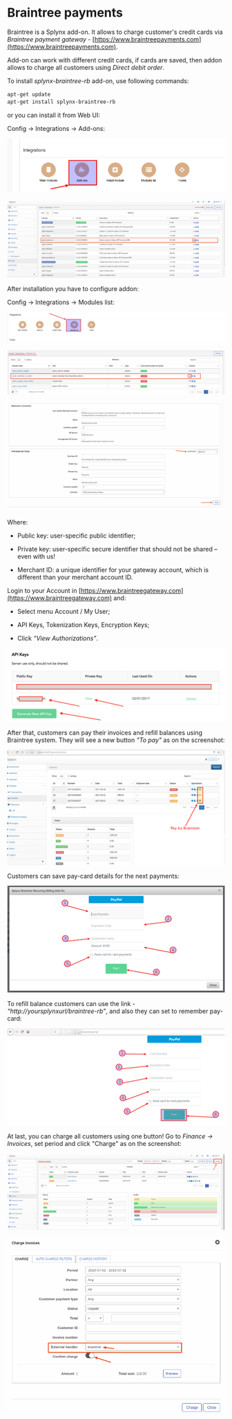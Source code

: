 Braintree payments
==================

Braintree is a Splynx add-on. It allows to charge customer's credit cards via *Braintree payment gateway* - [https://www.braintreepayments.com](https://www.braintreepayments.com).

Add-on can work with different credit cards, if cards are saved, then addon allows to charge all customers using *Direct debit order*.

To install *splynx-braintree-rb* add-on, use following commands:


```bash
apt-get update
apt-get install splynx-braintree-rb
```
or you can install it from Web UI:

Config → Integrations → Add-ons:

![Integrations addons](integrations_addons.png)

![Install addon](install_addon.png)

After installation you have to configure addon:

Config → Integrations → Modules list:

![Modules list](modules_list.png)

![Edit Braintree](edit_braintree.png)

![Add settings](add_settings.png)

Where:

* Public key: user-specific public identifier;


* Private key: user-specific secure identifier that should not be shared – even with us!


* Merchant ID: a unique identifier for your gateway account, which is different than your merchant account ID.

Login to your Account in [https://www.braintreegateway.com](https://www.braintreegateway.com) and:

* Select menu Account / My User;


* API Keys, Tokenization Keys, Encryption Keys;


* Click *“View Authorizations”*.

![API key](api_key.png)

After that, customers can pay their invoices and refill balances using Braintree system. They will see a new button *"To pay"* as on the screenshot:

![Pay by Braintree](pay_by_braintree.png)

Customers can save pay-card details for the next payments:

![Save card](save_card.png)

To refill balance customers can use the link - *“http://yoursplynxurl/braintree-rb”*, and also they can set to remember pay-card:

![Save card 2](save_card_2.png)

At last, you can charge all customers using one button! Go to *Finance → Invoices*, set period and click "Charge" as on the screenshot:

![Charge 1](charge_1.png)

![Charge 2](charge_2.png)
